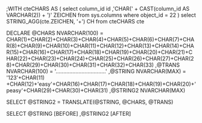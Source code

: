 ;WITH cteCHARS AS
(
	select 
	column_id id
	,'CHAR(' + CAST(column_id AS VARCHAR(2)) + ')' ZEICHEN
	from sys.columns
	where
	object_id = 22
)
select
STRING_AGG(cte.ZEICHEN, '+') CH
from cteCHARS cte




DECLARE
 @CHARS NVARCHAR(100) = CHAR(1)+CHAR(2)+CHAR(3)+CHAR(4)+CHAR(5)+CHAR(6)+CHAR(7)+CHAR(8)+CHAR(9)+CHAR(10)+CHAR(11)+CHAR(12)+CHAR(13)+CHAR(14)+CHAR(15)+CHAR(16)+CHAR(17)+CHAR(18)+CHAR(19)+CHAR(20)+CHAR(21)+CHAR(22)+CHAR(23)+CHAR(24)+CHAR(25)+CHAR(26)+CHAR(27)+CHAR(28)+CHAR(29)+CHAR(30)+CHAR(31)+CHAR(32)+CHAR(33)
,@TRANS NVARCHAR(100) = '.................................' 
,@STRING NVARCHAR(MAX) = '123'+CHAR(11) +CHAR(12)+'easy'+CHAR(16)+CHAR(17)+CHAR(18)+CHAR(19)+CHAR(20)+'peasy'+CHAR(29)+CHAR(30)+CHAR(31)
,@STRING2 NVARCHAR(MAX)

SELECT @STRING2 = TRANSLATE(@STRING, @CHARS, @TRANS)

SELECT 
 @STRING [BEFORE]
,@STRING2 [AFTER]